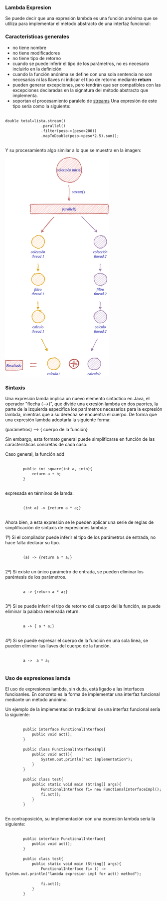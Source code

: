 ### Lambda Expresion
Se puede decir que una expresión lambda es una función anónima que se utiliza para implementar el método abstracto de una interfaz funcional:

### Características generales

* no tiene nombre
* no tiene modificadores
* no tiene tipo de retorno
* cuando se puede inferir el tipo de los parámetros, no es necesario incluirlo en la definición
* cuando la función anónima se define con una sola sentencia no son necesarias ni las llaves ni indicar el tipo de retorno mediante **return**
* pueden generar excepciones, pero tendrán que ser compatibles con las excepciones declaradas en la signatura del método abstracto que implementa.
* soportan el procesamiento paralelo de [streams](../streams/streams.md)
  Una expresión de este tipo sería como la siguiente:
<pre>
    <code>
double total=lista.stream()
                .parallel()
                .filter(peso->(peso>200))
                .mapToDouble(peso->peso*2.5).sum();
    </code>
</pre>

Y su procesamiento algo similar a lo que se muestra en la imagen: 

![procesamiento paralelo con lambdas](lambdaParallel.png)

### Sintaxis
Una expresión lamda implica un nuevo elemento sintáctico en Java, el operador "flecha (-->)", que divide una exresión lambda en dos paortes, la parte de la izquierda especifica los parámetros necesarios para la expresión lambda, mientras que a su derecha se encuentra el cuerpo. De forma que una expresión lambda adoptaría la siguiente forma:
 
   (parámetros) --> { cuerpo de la función}

Sin embargo, esta formato general puede simplificarse en función de las características concretas de cada caso: 

Caso general, la función add 

<pre>
    <code>
        public int square(int a, intb){
            return a + b;
        }
    </code>
</pre>

expresada en términos de lamda:

<pre>
    <code>
        (int a) -> {return a * a;}
    </code>
</pre>

Ahora bien, a esta expresión se le pueden aplicar una serie de reglas de simplificación de sintaxis de expresiones lambda:

1ª) Si el compilador puede inferir el tipo de los parámetros de entrada, no hace falta declarar su tipo. 

<pre>
    <code>
        (a) -> {return a * a;}
    </code>
</pre>

2ª) Si existe un único parámetro de entrada, se pueden eliminar los paréntesis de los parámetros.

<pre>
    <code>
        a -> {return a * a;}
    </code>
</pre>

3ª) Si se puede inferir el tipo de retorno del cuerpo del la función, se puede eliminar la palabra reservada return.

<pre>
    <code>
        a -> { a * a;}
    </code>
</pre>

4ª) Si se puede expresar el cuerpo de la función en una sola línea, se pueden eliminar las llaves del cuerpo de la función.

<pre>
    <code>
        a ->  a * a;
    </code>
</pre>

### Uso de expresiones lamda
El uso de expresiones lambda, sin duda, está ligado a las interfaces funcioanles. En concreto es la forma de implementar una interfaz funcional mediante un método anónimo.

Un ejemplo de la implementación tradicional de una interfaz funcional sería la siguiente:

<pre>
    <code>
        public interface FunctionalInterface{
            public void act();
        }

        public class FunctionalInterfaceImpl{
            public void act(){
                System.out.println("act implementation");
            }
        }

        public class test{
            public static void main (String[] args){
                FunctionalInterface fi= new FunctionalInterfaceImpl();
                fi.act();
            }
        }
    </code>
</pre>

En contraposición, su implementación con una expresión lambda sería la siguiente:

<pre>
    <code>
        public interface FunctionalInterface{
            public void act();
        }

        public class test{
            public static void main (String[] args){
                FunctionalInterface fi= () -> System.out.println("lambda expresion impl for act() method");

                fi.act();
            }
        }
    </code>
</pre>

